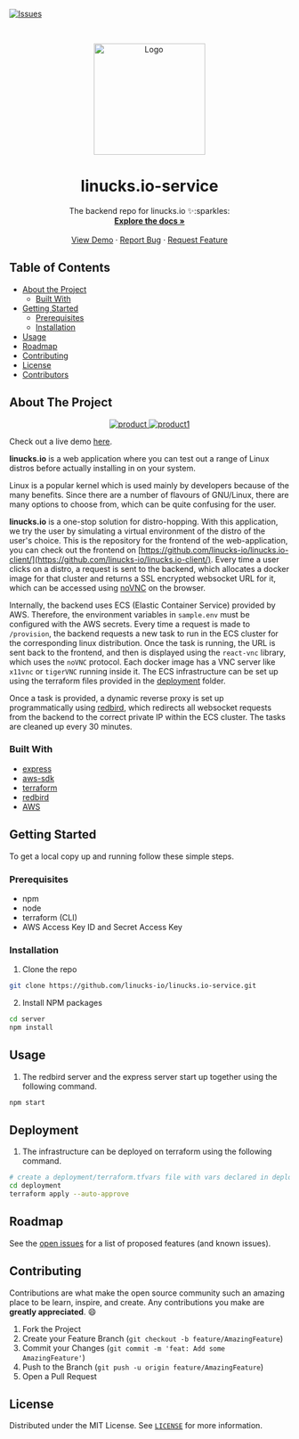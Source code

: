 [![Issues][issues-shield]][issues-url]


<!-- PROJECT LOGO -->
<br />
<p align="center">
  <a href="https://github.com/linucks-io/">
    <img src="https://i.ibb.co/41wHGgQ/logo.png"  alt="Logo" width="200">
  </a>

  <h1 align="center">linucks.io-service</h1>

  <p align="center">
    The backend repo for linucks.io ✨:sparkles:
    <br />
    <a href="https://github.com/csivitu/Template"><strong>Explore the docs »</strong></a>
    <br />
    <br />
    <a href="https://linucks-io.github.io/linucks.io-client/">View Demo</a>
    ·
    <a href="https://github.com/linucks-io/linucks.io-service/issues">Report Bug</a>
    ·
    <a href="https://github.com/linucks-io/linucks.io-service/issues">Request Feature</a>
  </p>
</p>



<!-- TABLE OF CONTENTS -->
## Table of Contents

* [About the Project](#about-the-project)
  * [Built With](#built-with)
* [Getting Started](#getting-started)
  * [Prerequisites](#prerequisites)
  * [Installation](#installation)
* [Usage](#usage)
* [Roadmap](#roadmap)
* [Contributing](#contributing)
* [License](#license)
* [Contributors](#contributors-)



<!-- ABOUT THE PROJECT -->
## About The Project

<p align="center">
  <a href="https://linucks-io.github.io/linucks.io-client">
    <img src="https://i.ibb.co/VQgK4HL/1.png"  alt="product">
    <img src="https://i.ibb.co/JQWpLGG/2.png"  alt="product1">
  </a>
  <p align="center">


Check out a live demo [here](https://linucks-io.github.io/linucks.io-client/).


**linucks.io** is a web application where you can test out a range of Linux distros before actually installing in on your system.


Linux is a popular kernel which is used mainly by developers because of the many benefits. Since there are a number of flavours of GNU/Linux, there
are many options to choose from, which can be quite confusing for the user.

**linucks.io** is a one-stop solution for distro-hopping. With this application, we try the user by simulating a virtual environment of the distro of the user's choice. This is the repository for the frontend of the web-application, you can check out the frontend on [https://github.com/linucks-io/linucks.io-client/](https://github.com/linucks-io/linucks.io-client/). Every time a user clicks on a distro, a request is sent to the backend, which allocates a docker image for that cluster and returns a SSL encrypted websocket URL for it, which can be accessed using [noVNC](https://github.com/novnc/noVNC) on the browser.


Internally, the backend uses ECS (Elastic Container Service) provided by AWS. Therefore, the environment variables in `sample.env` must be configured with the AWS secrets. Every time a request is made to `/provision`, the backend requests a new task to run in the ECS cluster for the corresponding linux distribution. Once the task is running, the URL is sent back to the frontend, and then is displayed using the `react-vnc` library, which uses the `noVNC` protocol. Each docker image has a VNC server like `x11vnc` or `tigerVNC` running inside it. The ECS infrastructure can be set up using the terraform files provided in the [deployment](./deployment) folder.

Once a task is provided, a dynamic reverse proxy is set up programmatically using [redbird](https://www.npmjs.com/package/redbird), which redirects all websocket requests from the backend to the correct private IP within the ECS cluster. The tasks are cleaned up every 30 minutes.

### Built With

* [express](https://expressjs.com/)
* [aws-sdk](https://aws.amazon.com/tools/)
* [terraform](https://www.terraform.io/)
* [redbird](https://www.npmjs.com/package/redbird)
* [AWS](https://portal.aws.amazon.com/gp/aws/developer/registration/index.html?nc2=h_ct&src=header_signup)

<!-- GETTING STARTED -->
## Getting Started

To get a local copy up and running follow these simple steps.

### Prerequisites

* npm
* node
* terraform (CLI)
* AWS Access Key ID and Secret Access Key

### Installation
 
1. Clone the repo
```sh
git clone https://github.com/linucks-io/linucks.io-service.git
```
2. Install NPM packages
```sh
cd server
npm install
```

<!-- USAGE EXAMPLES -->
## Usage

1. The redbird server and the express server start up together using the following command.

```sh
npm start
```

## Deployment

1. The infrastructure can be deployed on terraform using the following command.

```sh
# create a deployment/terraform.tfvars file with vars declared in deployment/variables.tf file
cd deployment
terraform apply --auto-approve
```

<!-- ROADMAP -->
## Roadmap

See the [open issues](https://github.com/linucks-io/linucks.io-service/issues) for a list of proposed features (and known issues).



<!-- CONTRIBUTING -->
## Contributing

Contributions are what make the open source community such an amazing place to be learn, inspire, and create. Any contributions you make are **greatly appreciated**.  :smile:

1. Fork the Project
2. Create your Feature Branch (`git checkout -b feature/AmazingFeature`)
3. Commit your Changes (`git commit -m 'feat: Add some AmazingFeature'`)
4. Push to the Branch (`git push -u origin feature/AmazingFeature`)
5. Open a Pull Request

<!-- LICENSE -->
## License

Distributed under the MIT License. See [`LICENSE`](./LICENSE) for more information.




<!-- MARKDOWN LINKS & IMAGES -->
<!-- https://www.markdownguide.org/basic-syntax/#reference-style-links -->
[issues-shield]: https://img.shields.io/github/issues/linucks-io/linucks.io-service.svg?style=flat-square
[issues-url]: https://github.com/linucks-io/linucks.io-service/issues

